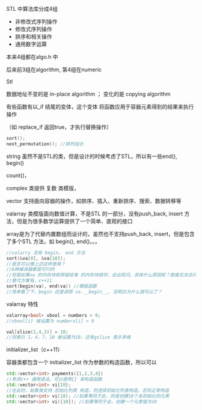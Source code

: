 STL 中算法库分成4组

- 非修改式序列操作
- 修改式序列操作
- 排序和相关操作
- 通用数字运算

本来4组都在algo.h 中

后来前3组在algorithm, 第4组在numeric

Stl

数据地址不变的是 in-place algorithm ； 变化的是 copying algorithm



有些函数有以_if 结尾的变体，这个变体 将函数应用于容器元素得到的结果来执行操作

（如 replace_if 返回true，才执行替换操作）

```c++
sort();
next_permutation(); //排列组合
```



string 虽然不是STL的类，但是设计的时候考虑了STL，所以有一些end(), begin()

count()，

complex 类提供 复数 类模版，



vector 支持面向容器的操作，如排序、插入、重新排序、搜索、数据转移等

valarray 类模版面向数值计算，不是STL 的一部分，没有push_back, insert 方法，但是为很多数学运算提供了一个简单、直观的接口

array是为了代替内置数组而设计的，虽然也不支持push_back, insert，但是包含了多个STL 方法，如 begin(), end()。。。



```c++
//valarry 没有 begin， end 方法
sort(&va[0], &va[10]);
//是否可以像上述这样使用？
//6种编译器都是可行的
//但是如果va 的内存块和预留给堆 的内存块相邻，会出现问。具体什么原因呢？直接无法访问？
//替代方案有，c++11
sort(begin(va), end(va)) //模版函数
//简单看了下，begin 还是调用 va.__begin__, 没明白为什么就可以了？
```



valarray 特性

```c++
valarray<bool> vbool = numbers > 9;
//vbool[i] 被设置为 numbers[i] > 9

val[slice(1,4,3)] = 10;
//则索引 1，4，7，10 被设置为10，还有gslice 表示多维
```



initializer_list（c++11）

容器类都包含一个 initializer_list<T> 作为参数的构造函数，所以可以

```c++
std::vector<int> payments({1,2,3,4})
//考虑c++ 通用语法，可以使用{} 来构造函数
std::vector<int> vi{10};
//在此时，如果类支持 初始化列表 构造，则选择初始化列表构造，否则正常构造
std::vector<int> vi(10); //如果等同于此，则是创建10个未初始化的元素
std::vector<int> vi({10}); //如果等同于此，创建一个元素值为10
```

